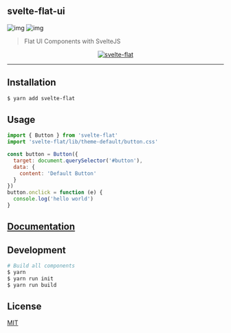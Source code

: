svelte-flat-ui
--------------
![img](http://img.shields.io/npm/v/svelte-flat.svg)
![img](http://img.shields.io/badge/license-MIT-blue.svg)

> Flat UI Components with SvelteJS

<p align="center">
  <a href="https://jikkai.github.io/svelte-flat/">
    <img alt="svelte-flat" src="https://github.com/jikkai/svelte-flat/raw/master/examples/src/assets/logo.png">
  </a>
</p>

---

## Installation
```bash
$ yarn add svelte-flat
```

## Usage
```javascript
import { Button } from 'svelte-flat'
import 'svelte-flat/lib/theme-default/button.css'

const button = Button({
  target: document.querySelector('#button'),
  data: {
    content: 'Default Button'
  }
})
button.onclick = function (e) {
  console.log('hello world')
}
```

## [Documentation](https://transpiling.github.io/svelte-flat-ui/)

## Development
```bash
# Build all components
$ yarn 
$ yarn run init
$ yarn run build
```

## License
[MIT](https://transpiling.github.io/svelte-flat-ui/blob/master/LICENSE)